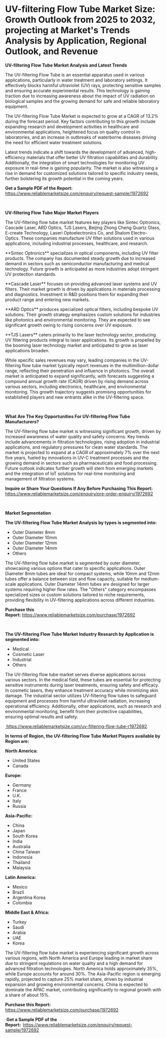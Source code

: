<p><h1>UV-filtering Flow Tube Market Size: Growth Outlook from 2025 to 2032, projecting at Market's Trends Analysis by Application, Regional Outlook, and Revenue</h1></p><p><strong>UV-filtering Flow Tube Market Analysis and Latest Trends</strong></p>
<p><p>The UV-filtering Flow Tube is an essential apparatus used in various applications, particularly in water treatment and laboratory settings. It effectively blocks harmful ultraviolet (UV) rays, protecting sensitive samples and ensuring accurate experimental results. This technology is gaining traction due to increasing awareness about the impact of UV radiation on biological samples and the growing demand for safe and reliable laboratory equipment.</p><p>The UV-filtering Flow Tube Market is expected to grow at a CAGR of 13.2% during the forecast period. Key factors contributing to this growth include expanding research and development activities in healthcare and environmental applications, heightened focus on quality control in laboratories, and an increase in outbreaks of waterborne diseases driving the need for efficient water treatment solutions. </p><p>Latest trends indicate a shift towards the development of advanced, high-efficiency materials that offer better UV filtration capabilities and durability. Additionally, the integration of smart technologies for monitoring UV exposure in real-time is gaining popularity. The market is also witnessing a rise in demand for customized solutions tailored to specific industry needs, further bolstering its growth potential in the coming years.</p></p>
<p><strong>Get a Sample PDF of the Report:&nbsp;</strong> <a href="https://www.reliablemarketsize.com/enquiry/request-sample/1972692?utm_campaign=2799&utm_medium=2&utm_source=Github&utm_content=ia&utm_term=12042025&utm_id=uv-filtering-flow-tube">https://www.reliablemarketsize.com/enquiry/request-sample/1972692</a></p>
<p>&nbsp;</p>
<p><strong>UV-filtering Flow Tube Major Market Players</strong></p>
<p><p>The UV-filtering flow tube market features key players like Sintec Optronics, Cascade Laser, ARD Optics, TJS Lasers, Beijing Zhong Cheng Quartz Glass, E-create Technology, Laseri Optoelectronics Co, and Shalom Electro-Optics. These companies manufacture UV filter solutions used in various applications, including industrial processes, healthcare, and research.</p><p>**Sintec Optronics** specializes in optical components, including UV filter products. The company has documented steady growth due to increased demand in sectors such as semiconductor manufacturing and medical technology. Future growth is anticipated as more industries adopt stringent UV protection standards.</p><p>**Cascade Laser** focuses on providing advanced laser systems and UV filters. Their market growth is driven by applications in materials processing and diagnostics. Investment in R&D positions them for expanding their product range and entering new markets.</p><p>**ARD Optics** produces specialized optical filters, including bespoke UV solutions. Their growth strategy emphasizes custom solutions for industries like photonics and environmental monitoring. They are expected to see significant growth owing to rising concerns over UV exposure.</p><p>**TJS Lasers** caters primarily to the laser technology sector, producing UV filtering products integral to laser applications. Its growth is propelled by the booming laser technology market and anticipated to grow as laser applications broaden.</p><p>While specific sales revenues may vary, leading companies in the UV-filtering flow tube market typically report revenues in the multimillion-dollar range, reflecting their penetration and influence in photonics. The overall market is anticipated to expand significantly, with forecasts suggesting a compound annual growth rate (CAGR) driven by rising demand across various sectors, including electronics, healthcare, and environmental monitoring. This growth trajectory suggests promising opportunities for established players and new entrants alike in the UV-filtering space.</p></p>
<p>&nbsp;</p>
<p><strong>What Are The Key Opportunities For UV-filtering Flow Tube Manufacturers?</strong></p>
<p><p>The UV-filtering flow tube market is witnessing significant growth, driven by increased awareness of water quality and safety concerns. Key trends include advancements in filtration technologies, rising adoption in industrial applications, and regulatory pressures for clean water standards. The market is projected to expand at a CAGR of approximately 7% over the next five years, fueled by innovations in UV-C treatment processes and the growing demand in sectors such as pharmaceuticals and food processing. Future outlook indicates further growth will stem from emerging markets and the integration of IoT solutions for real-time monitoring and management of filtration systems.</p></p>
<p><strong>Inquire or Share Your Questions If Any Before Purchasing This Report:</strong> <a href="https://www.reliablemarketsize.com/enquiry/pre-order-enquiry/1972692?utm_campaign=2799&utm_medium=2&utm_source=Github&utm_content=ia&utm_term=12042025&utm_id=uv-filtering-flow-tube">https://www.reliablemarketsize.com/enquiry/pre-order-enquiry/1972692</a></p>
<p>&nbsp;</p>
<p><strong>Market Segmentation</strong></p>
<p><strong>The UV-filtering Flow Tube Market Analysis by types is segmented into:</strong></p>
<p><ul><li>Outer Diameter 8mm</li><li>Outer Diameter 10mm</li><li>Outer Diameter 12mm</li><li>Outer Diameter 14mm</li><li>Others</li></ul></p>
<p><p>The UV-filtering flow tube market is segmented by outer diameter, showcasing various options that cater to specific applications. Outer Diameter 8mm tubes are ideal for compact systems, while 10mm and 12mm tubes offer a balance between size and flow capacity, suitable for medium-scale applications. Outer Diameter 14mm tubes are designed for larger systems requiring higher flow rates. The "Others" category encompasses specialized sizes or custom solutions tailored to niche requirements, providing flexibility in UV-filtering applications across different industries.</p></p>
<p><strong>Purchase this Report:&nbsp;</strong><a href="https://www.reliablemarketsize.com/purchase/1972692?utm_campaign=2799&utm_medium=2&utm_source=Github&utm_content=ia&utm_term=12042025&utm_id=uv-filtering-flow-tube">https://www.reliablemarketsize.com/purchase/1972692</a></p>
<p>&nbsp;</p>
<p><strong>The UV-filtering Flow Tube Market Industry Research by Application is segmented into:</strong></p>
<p><ul><li>Medical</li><li>Cosmetic Laser</li><li>Industrial</li><li>Others</li></ul></p>
<p><p>The UV-filtering flow tube market serves diverse applications across various sectors. In the medical field, these tubes are essential for protecting sensitive instruments during laser treatments, ensuring safety and efficacy. In cosmetic lasers, they enhance treatment accuracy while minimizing skin damage. The industrial sector utilizes UV-filtering flow tubes to safeguard equipment and processes from harmful ultraviolet radiation, increasing operational efficiency. Additionally, other applications, such as research and environmental monitoring, benefit from their protective capabilities, ensuring optimal results and safety.</p></p>
<p><a href="https://www.reliablemarketsize.com/uv-filtering-flow-tube-r1972692?utm_campaign=2799&utm_medium=2&utm_source=Github&utm_content=ia&utm_term=12042025&utm_id=uv-filtering-flow-tube">&nbsp;https://www.reliablemarketsize.com/uv-filtering-flow-tube-r1972692</a></p>
<p><strong>In terms of Region, the UV-filtering Flow Tube Market Players available by Region are:</strong></p>
<p>
    <p> <strong> North America: </strong>
        <ul>
            <li>United States</li>
            <li>Canada</li>
        </ul>
        </p> 
    <p> <strong> Europe: </strong>
        <ul>
            <li>Germany</li>
            <li>France</li>
            <li>U.K.</li>
            <li>Italy</li>
            <li>Russia</li>
        </ul>
        </p> 
    <p> <strong> Asia-Pacific: </strong>
        <ul>
            <li>China</li>
            <li>Japan</li>
            <li>South Korea</li>
            <li>India</li>
            <li>Australia</li>
            <li>China Taiwan</li>
            <li>Indonesia</li>
            <li>Thailand</li>
            <li>Malaysia</li>
        </ul>
        </p> 
    <p> <strong> Latin America: </strong>
        <ul>
            <li>Mexico</li>
            <li>Brazil</li>
            <li>Argentina Korea</li>
            <li>Colombia</li>
        </ul>
        </p> 
    <p> <strong> Middle East & Africa: </strong>
        <ul>
            <li>Turkey</li>
            <li>Saudi</li>
            <li>Arabia</li>
            <li>UAE</li>
            <li>Korea</li>
        </ul>
    </p>
    </p>
<p><p>The UV-filtering flow tube market is experiencing significant growth across various regions, with North America and Europe leading in market share due to stringent regulations on water quality and a high demand for advanced filtration technologies. North America holds approximately 35%, while Europe accounts for around 30%. The Asia-Pacific region is emerging rapidly, projected to capture 25% market share, driven by industrial expansion and growing environmental concerns. China is expected to dominate the APAC market, contributing significantly to regional growth with a share of about 15%.</p></p>
<p><strong>Purchase this Report: </strong><a href="https://www.reliablemarketsize.com/purchase/1972692?utm_campaign=2799&utm_medium=2&utm_source=Github&utm_content=ia&utm_term=12042025&utm_id=uv-filtering-flow-tube">https://www.reliablemarketsize.com/purchase/1972692</a></p>
<p>&nbsp;<strong>Get a Sample PDF of the Report:&nbsp;&nbsp;</strong><a href="https://www.reliablemarketsize.com/enquiry/request-sample/1972692?utm_campaign=2799&utm_medium=2&utm_source=Github&utm_content=ia&utm_term=12042025&utm_id=uv-filtering-flow-tube">https://www.reliablemarketsize.com/enquiry/request-sample/1972692</a></p>
<p><strong></strong></p>
<p><p></p><p></p><p></p></p>